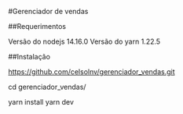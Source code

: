 #Gerenciador de vendas

##Requerimentos

Versão do nodejs 14.16.0
Versão do yarn 1.22.5

##Instalação 

https://github.com/celsolnv/gerenciador_vendas.git

cd gerenciador_vendas/

yarn install 
yarn dev
